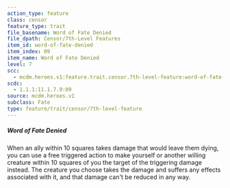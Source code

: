 ```yaml
---
action_type: feature
class: censor
feature_type: trait
file_basename: Word of Fate Denied
file_dpath: Censor/7th-Level Features
item_id: word-of-fate-denied
item_index: 09
item_name: Word of Fate Denied
level: 7
scc:
  - mcdm.heroes.v1:feature.trait.censor.7th-level-feature:word-of-fate-denied
scdc:
  - 1.1.1:11.1.7.9:09
source: mcdm.heroes.v1
subclass: Fate
type: feature/trait/censor/7th-level-feature
---
```


##### Word of Fate Denied

When an ally within 10 squares takes damage that would leave them dying, you can use a free triggered action to make yourself or another willing creature within 10 squares of you the target of the triggering damage instead. The creature you choose takes the damage and suffers any effects associated with it, and that damage can't be reduced in any way.
